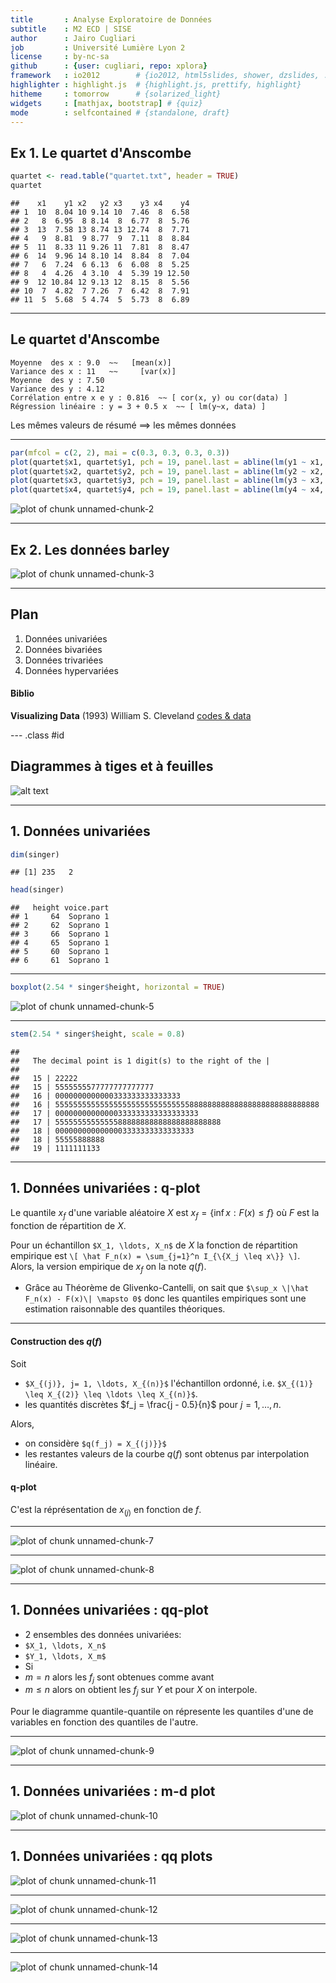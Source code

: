 ```yaml
---
title       : Analyse Exploratoire de Données
subtitle    : M2 ECD | SISE
author      : Jairo Cugliari
job         : Université Lumière Lyon 2
license     : by-nc-sa
github      : {user: cugliari, repo: xplora}
framework   : io2012        # {io2012, html5slides, shower, dzslides, ...}
highlighter : highlight.js  # {highlight.js, prettify, highlight}
hitheme     : tomorrow      # {solarized_light}
widgets     : [mathjax, bootstrap] # {quiz}
mode        : selfcontained # {standalone, draft}
--- 
```



Ex 1. Le quartet d'Anscombe
---------------------


```r
quartet <- read.table("quartet.txt", header = TRUE)
quartet
```

```
##    x1    y1 x2   y2 x3    y3 x4    y4
## 1  10  8.04 10 9.14 10  7.46  8  6.58
## 2   8  6.95  8 8.14  8  6.77  8  5.76
## 3  13  7.58 13 8.74 13 12.74  8  7.71
## 4   9  8.81  9 8.77  9  7.11  8  8.84
## 5  11  8.33 11 9.26 11  7.81  8  8.47
## 6  14  9.96 14 8.10 14  8.84  8  7.04
## 7   6  7.24  6 6.13  6  6.08  8  5.25
## 8   4  4.26  4 3.10  4  5.39 19 12.50
## 9  12 10.84 12 9.13 12  8.15  8  5.56
## 10  7  4.82  7 7.26  7  6.42  8  7.91
## 11  5  5.68  5 4.74  5  5.73  8  6.89
```


---

Le quartet d'Anscombe
---------------------

``` 
Moyenne  des x : 9.0  ~~   [mean(x)]  
Variance des x : 11   ~~     [var(x)]
Moyenne  des y : 7.50
Variance des y : 4.12
Corrélation entre x e y : 0.816  ~~ [ cor(x, y) ou cor(data) ]
Régression linéaire : y = 3 + 0.5 x  ~~ [ lm(y~x, data) ]
```
Les mêmes valeurs de résumé ==> les mêmes données 

---


```r
par(mfcol = c(2, 2), mai = c(0.3, 0.3, 0.3, 0.3))
plot(quartet$x1, quartet$y1, pch = 19, panel.last = abline(lm(y1 ~ x1, data = quartet)))
plot(quartet$x2, quartet$y2, pch = 19, panel.last = abline(lm(y2 ~ x2, data = quartet)))
plot(quartet$x3, quartet$y3, pch = 19, panel.last = abline(lm(y3 ~ x3, data = quartet)))
plot(quartet$x4, quartet$y4, pch = 19, panel.last = abline(lm(y4 ~ x4, data = quartet)))
```

<img src="figure/unnamed-chunk-2.png" title="plot of chunk unnamed-chunk-2" alt="plot of chunk unnamed-chunk-2" style="display: block; margin: auto;" />


---

Ex 2. Les données barley
---------------------

<img src="figure/unnamed-chunk-3.png" title="plot of chunk unnamed-chunk-3" alt="plot of chunk unnamed-chunk-3" style="display: block; margin: auto;" />


---
## Plan

1. Données univariées
2. Données bivariées
3. Données trivariées 
4. Données hypervariées


#### Biblio

**Visualizing Data** (1993) William S. Cleveland [codes & data](http://www.stat.purdue.edu/~wsc/visualizing.html)

--- .class #id 

## Diagrammes à tiges et à feuilles

![alt text](figure/72.png)

---

## 1. Données univariées 


```r
dim(singer)
```

```
## [1] 235   2
```

```r
head(singer)
```

```
##   height voice.part
## 1     64  Soprano 1
## 2     62  Soprano 1
## 3     66  Soprano 1
## 4     65  Soprano 1
## 5     60  Soprano 1
## 6     61  Soprano 1
```


---


```r
boxplot(2.54 * singer$height, horizontal = TRUE)
```

![plot of chunk unnamed-chunk-5](figure/unnamed-chunk-5.png) 


---

```r
stem(2.54 * singer$height, scale = 0.8)
```

```
## 
##   The decimal point is 1 digit(s) to the right of the |
## 
##   15 | 22222
##   15 | 5555555577777777777777
##   16 | 0000000000000333333333333333
##   16 | 55555555555555555555555555555588888888888888888888888888888
##   17 | 00000000000000333333333333333333
##   17 | 5555555555555588888888888888888888888
##   18 | 0000000000000003333333333333333
##   18 | 55555888888
##   19 | 1111111133
```


--- 

## 1. Données univariées : q-plot

Le quantile $x_f$ d'une variable aléatoire $X$ est $x_f = \lbrace \inf x : F(x) \leq f \rbrace$ où $F$ est la fonction de répartition de $X$.

Pour un échantillon `$X_1, \ldots, X_n$` de $X$ la fonction de répartition empirique est 
`\[
   \hat F_n(x) = \sum_{j=1}^n I_{\{X_j \leq x\}}
\]`.
Alors, la version empirique de $x_f$ on la note $q(f)$.
* Grâce au Théorème de Glivenko-Cantelli, on sait que `$\sup_x \|\hat F_n(x) - F(x)\| \mapsto 0$` donc les quantiles empiriques sont une estimation raisonnable des quantiles théoriques.

---

#### Construction des $q(f)$

Soit 
* `$X_{(j)}, j= 1, \ldots, X_{(n)}$` l'échantillon ordonné, i.e. 
`$X_{(1)} \leq X_{(2)} \leq \ldots \leq X_{(n)}$`.
* les quantités discrètes $f_j = \frac{j - 0.5}{n}$ pour $j=1, \ldots, n$.

Alors, 
* on considère `$q(f_j) = X_{(j)}}$` 
* les restantes valeurs de la courbe $q(f)$ sont obtenus par interpolation linéaire.

#### q-plot

C'est la réprésentation de $x_{(j)}$ en fonction de $f$.

---

<img src="figure/unnamed-chunk-7.png" title="plot of chunk unnamed-chunk-7" alt="plot of chunk unnamed-chunk-7" style="display: block; margin: auto;" />


---

<img src="figure/unnamed-chunk-8.png" title="plot of chunk unnamed-chunk-8" alt="plot of chunk unnamed-chunk-8" style="display: block; margin: auto;" />


---

## 1. Données univariées : qq-plot 

* 2 ensembles des données univariées: 
 * `$X_1, \ldots, X_n$`
 * `$Y_1, \ldots, X_m$`
* Si 
 * $m = n$ alors les $f_j$ sont obtenues comme avant
 * $m \le n$ alors on obtient les $f_j$ sur $Y$ et pour $X$ on interpole.

Pour le diagramme quantile-quantile on répresente les quantiles d'une de variables en fonction des quantiles de l'autre. 

---

<img src="figure/unnamed-chunk-9.png" title="plot of chunk unnamed-chunk-9" alt="plot of chunk unnamed-chunk-9" style="display: block; margin: auto;" />




---

## 1. Données univariées :  m-d plot

<img src="figure/unnamed-chunk-10.png" title="plot of chunk unnamed-chunk-10" alt="plot of chunk unnamed-chunk-10" style="display: block; margin: auto;" />


---

## 1. Données univariées :  qq plots

<img src="figure/unnamed-chunk-11.png" title="plot of chunk unnamed-chunk-11" alt="plot of chunk unnamed-chunk-11" style="display: block; margin: auto;" />


---


<img src="figure/unnamed-chunk-12.png" title="plot of chunk unnamed-chunk-12" alt="plot of chunk unnamed-chunk-12" style="display: block; margin: auto;" />


---

<img src="figure/unnamed-chunk-13.png" title="plot of chunk unnamed-chunk-13" alt="plot of chunk unnamed-chunk-13" style="display: block; margin: auto;" />


---

<img src="figure/unnamed-chunk-14.png" title="plot of chunk unnamed-chunk-14" alt="plot of chunk unnamed-chunk-14" style="display: block; margin: auto;" />
